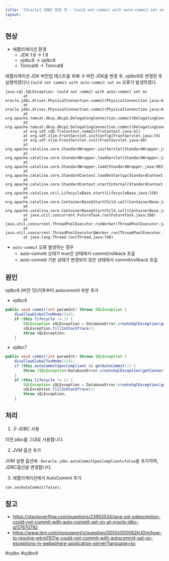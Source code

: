 ```yaml
---
title: '[Oracle] JDBC 변경 후 - Could not commit with auto-commit set on'
layout: 
---
```


## 현상



* 애플리케이션 환경
  * JDK 1.6 -> 1.8
  * ojdbc6  -> ojdbc8
  * Tomcat6 -> Tomcat8

애플리케이션 JDK 버전업 테스트를 위해 구 버전 JDK를 변경 후, ojdbc8로 변경한 후 실행하였더니 `Could not commit with auto-commit set on` 오류가 발생하였다.


```
java.sql.SQLException: Could not commit with auto-commit set on
        at oracle.jdbc.driver.PhysicalConnection.commit(PhysicalConnection.java:4439)
        at oracle.jdbc.driver.PhysicalConnection.commit(PhysicalConnection.java:4486)
        at org.apache.tomcat.dbcp.dbcp2.DelegatingConnection.commit(DelegatingConnection.java:358)
        at org.apache.tomcat.dbcp.dbcp2.DelegatingConnection.commit(DelegatingConnection.java:358)
        at org.sdf.rdb.TrxContext.commit(TrxContext.java:41)
        at org.sdf.slim.FrontServlet.initConfig(FrontServlet.java:74)
        at org.sdf.slim.FrontServlet.init(FrontServlet.java:48)
        at org.apache.catalina.core.StandardWrapper.initServlet(StandardWrapper.java:1144)
        at org.apache.catalina.core.StandardWrapper.loadServlet(StandardWrapper.java:1091)
        at org.apache.catalina.core.StandardWrapper.load(StandardWrapper.java:983)
        at org.apache.catalina.core.StandardContext.loadOnStartup(StandardContext.java:4998)
        at org.apache.catalina.core.StandardContext.startInternal(StandardContext.java:5312)
        at org.apache.catalina.util.LifecycleBase.start(LifecycleBase.java:150)
        at org.apache.catalina.core.ContainerBase$StartChild.call(ContainerBase.java:1423)
        at org.apache.catalina.core.ContainerBase$StartChild.call(ContainerBase.java:1413)
        at java.util.concurrent.FutureTask.run(FutureTask.java:266)
        at java.util.concurrent.ThreadPoolExecutor.runWorker(ThreadPoolExecutor.java:1149)
        at java.util.concurrent.ThreadPoolExecutor$Worker.run(ThreadPoolExecutor.java:624)
        at java.lang.Thread.run(Thread.java:748)
```

* `auto-commit` 오류 발생하는 경우
  * auto-commit 상태가 true인 상태에서 commit/rollback 호출
  * auto-commit 기본 상태가 변경되지 않은 상태에서 commit/rollback 호출

## 원인

ojdbc6 (버전 12)이후부터 autocommit 부분 추가

* ojdbc6

```java
public void commit(int paramInt) throws SQLException {
    disallowGlobalTxnMode(114);
    if (this.lifecycle != 1) {
        SQLException sQLException = DatabaseError.createSqlException(getConnectionDuringExceptionHandling(), 8);
        sQLException.fillInStackTrace();
        throw sQLException;
    }
```

* ojdbc7

```java
public void commit(int paramInt) throws SQLException {
    disallowGlobalTxnMode(114);
    ​if (this.autoCommitSpecCompliant && getAutoCommit()) {
        throw (SQLException)DatabaseError.createSqlException(getConnectionDuringExceptionHandling(), 273).fillInStackTrace();
    }
    if (this.lifecycle != 1) {
        SQLException sQLException = DatabaseError.createSqlException(getConnectionDuringExceptionHandling(), 8);
        sQLException.fillInStackTrace();
        throw sQLException;
    ​}
```

## 처리

1. 구 JDBC 사용

이전 jdbc를 그대로 사용합니다.

2. JVM 옵션 추가

JVM 실행 옵션에 `-Doracle.jdbc.autoCommitSpecCompliant=false`을 추가하여, JDBC옵션을 변경합니다.

3. 애플리케이션에서 AutoCommit 추가

```
con.setAutoCommit(false);
```


## 참고

* https://stackoverflow.com/questions/23953534/java-sql-sqlexception-could-not-commit-with-auto-commit-set-on-at-oracle-jdbc-d/57670792
* https://www.ibm.com/mysupport/s/question/0D50z000062kUDm/how-to-resolve-wtrn0107w-could-not-commit-with-autocommit-set-on-exceptions-in-websphere-application-server?language=ko

#ojdbc #ojdbc6